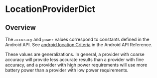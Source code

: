 # LocationProviderDict

<ProxySummary/>

## Overview

The `accuracy` and `power` values correspond to constants defined in the
Android API. See
[android.location.Criteria](https://developer.android.com/reference/android/location/Criteria.html)
in the Android API Reference.

These values are generalizations. In general, a provider with coarse accuracy will
provide less accurate results than a provider with fine accuracy, and a provider with
high power requirements will use more battery power than a provider with low power
requirements.

<ApiDocs/>

